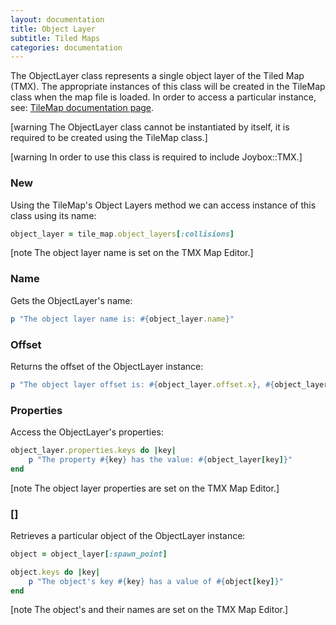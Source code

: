```yaml
---
layout: documentation
title: Object Layer
subtitle: Tiled Maps
categories: documentation
---
```


The ObjectLayer class represents a single object layer of the Tiled Map (TMX). The appropriate instances of this class will be created in the TileMap class when the map file is loaded. In order to access a particular instance, see: [TileMap documentation page](../tile-map).

[warning The ObjectLayer class cannot be instantiated by itself, it is required to be created using the TileMap class.]

[warning In order to use this class is required to include Joybox::TMX.]

### New
Using the TileMap's Object Layers method we can access instance of this class using its name:

```ruby
object_layer = tile_map.object_layers[:collisions]
```

[note The object layer name is set on the TMX Map Editor.]

### Name
Gets the ObjectLayer's name:

```ruby
p "The object layer name is: #{object_layer.name}"
```

### Offset
Returns the offset of the ObjectLayer instance:

```ruby
p "The object layer offset is: #{object_layer.offset.x}, #{object_layer.offset.y}"
```

### Properties
Access the ObjectLayer's properties:

```ruby
object_layer.properties.keys do |key|
	p "The property #{key} has the value: #{object_layer[key]}"
end
```
[note The object layer properties are set on the TMX Map Editor.]

### []
Retrieves a particular object of the ObjectLayer instance:

```ruby
object = object_layer[:spawn_point]

object.keys do |key|
	p "The object's key #{key} has a value of #{object[key]}"
end
```

[note The object's and their names are set on the TMX Map Editor.]